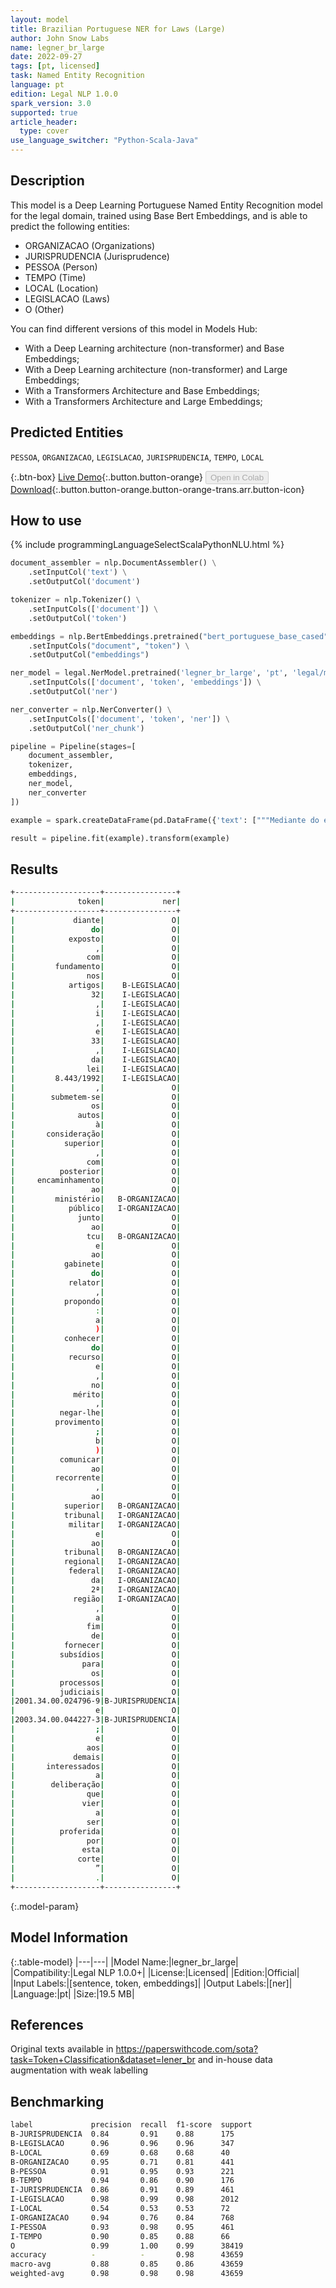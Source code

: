 ```yaml
---
layout: model
title: Brazilian Portuguese NER for Laws (Large)
author: John Snow Labs
name: legner_br_large
date: 2022-09-27
tags: [pt, licensed]
task: Named Entity Recognition
language: pt
edition: Legal NLP 1.0.0
spark_version: 3.0
supported: true
article_header:
  type: cover
use_language_switcher: "Python-Scala-Java"
---
```


## Description

This model is a Deep Learning Portuguese Named Entity Recognition model for the legal domain, trained using Base Bert Embeddings, and is able to predict the following entities:

- ORGANIZACAO (Organizations)
- JURISPRUDENCIA (Jurisprudence)
- PESSOA (Person)
- TEMPO (Time)
- LOCAL (Location)
- LEGISLACAO (Laws)
- O (Other)

You can find different versions of this model in Models Hub:
- With a Deep Learning architecture (non-transformer) and Base Embeddings;
- With a Deep Learning architecture (non-transformer) and Large Embeddings;
- With a Transformers Architecture and Base Embeddings;
- With a Transformers Architecture and Large Embeddings;

## Predicted Entities

`PESSOA`, `ORGANIZACAO`, `LEGISLACAO`, `JURISPRUDENCIA`, `TEMPO`, `LOCAL`

{:.btn-box}
[Live Demo](https://demo.johnsnowlabs.com/healthcare/NER_LEGAL_PT/){:.button.button-orange}
<button class="button button-orange" disabled>Open in Colab</button>
[Download](https://s3.amazonaws.com/auxdata.johnsnowlabs.com/legal/models/legner_br_large_pt_1.0.0_3.0_1664278379247.zip){:.button.button-orange.button-orange-trans.arr.button-icon}

## How to use



<div class="tabs-box" markdown="1">
{% include programmingLanguageSelectScalaPythonNLU.html %}

```python
document_assembler = nlp.DocumentAssembler() \
    .setInputCol('text') \
    .setOutputCol('document')

tokenizer = nlp.Tokenizer() \
    .setInputCols(['document']) \
    .setOutputCol('token')

embeddings = nlp.BertEmbeddings.pretrained("bert_portuguese_base_cased", "pt")\
    .setInputCols("document", "token") \
    .setOutputCol("embeddings")

ner_model = legal.NerModel.pretrained('legner_br_large', 'pt', 'legal/models') \
    .setInputCols(['document', 'token', 'embeddings']) \
    .setOutputCol('ner')

ner_converter = nlp.NerConverter() \
    .setInputCols(['document', 'token', 'ner']) \
    .setOutputCol('ner_chunk')

pipeline = Pipeline(stages=[
    document_assembler, 
    tokenizer,
    embeddings,
    ner_model,
    ner_converter
])

example = spark.createDataFrame(pd.DataFrame({'text': ["""Mediante do exposto , com fundamento nos artigos 32 , i , e 33 , da lei 8.443/1992 , submetem-se os autos à consideração superior , com posterior encaminhamento ao ministério público junto ao tcu e ao gabinete do relator , propondo : a ) conhecer do recurso e , no mérito , negar-lhe provimento ; b ) comunicar ao recorrente , ao superior tribunal militar e ao tribunal regional federal da 2ª região , a fim de fornecer subsídios para os processos judiciais 2001.34.00.024796-9 e 2003.34.00.044227-3 ; e aos demais interessados a deliberação que vier a ser proferida por esta corte ” ."""]}))

result = pipeline.fit(example).transform(example)
```

</div>

## Results

```bash
+-------------------+----------------+
|              token|             ner|
+-------------------+----------------+
|             diante|               O|
|                 do|               O|
|            exposto|               O|
|                  ,|               O|
|                com|               O|
|         fundamento|               O|
|                nos|               O|
|            artigos|    B-LEGISLACAO|
|                 32|    I-LEGISLACAO|
|                  ,|    I-LEGISLACAO|
|                  i|    I-LEGISLACAO|
|                  ,|    I-LEGISLACAO|
|                  e|    I-LEGISLACAO|
|                 33|    I-LEGISLACAO|
|                  ,|    I-LEGISLACAO|
|                 da|    I-LEGISLACAO|
|                lei|    I-LEGISLACAO|
|         8.443/1992|    I-LEGISLACAO|
|                  ,|               O|
|        submetem-se|               O|
|                 os|               O|
|              autos|               O|
|                  à|               O|
|       consideração|               O|
|           superior|               O|
|                  ,|               O|
|                com|               O|
|          posterior|               O|
|     encaminhamento|               O|
|                 ao|               O|
|         ministério|   B-ORGANIZACAO|
|            público|   I-ORGANIZACAO|
|              junto|               O|
|                 ao|               O|
|                tcu|   B-ORGANIZACAO|
|                  e|               O|
|                 ao|               O|
|           gabinete|               O|
|                 do|               O|
|            relator|               O|
|                  ,|               O|
|           propondo|               O|
|                  :|               O|
|                  a|               O|
|                  )|               O|
|           conhecer|               O|
|                 do|               O|
|            recurso|               O|
|                  e|               O|
|                  ,|               O|
|                 no|               O|
|             mérito|               O|
|                  ,|               O|
|          negar-lhe|               O|
|         provimento|               O|
|                  ;|               O|
|                  b|               O|
|                  )|               O|
|          comunicar|               O|
|                 ao|               O|
|         recorrente|               O|
|                  ,|               O|
|                 ao|               O|
|           superior|   B-ORGANIZACAO|
|           tribunal|   I-ORGANIZACAO|
|            militar|   I-ORGANIZACAO|
|                  e|               O|
|                 ao|               O|
|           tribunal|   B-ORGANIZACAO|
|           regional|   I-ORGANIZACAO|
|            federal|   I-ORGANIZACAO|
|                 da|   I-ORGANIZACAO|
|                 2ª|   I-ORGANIZACAO|
|             região|   I-ORGANIZACAO|
|                  ,|               O|
|                  a|               O|
|                fim|               O|
|                 de|               O|
|           fornecer|               O|
|          subsídios|               O|
|               para|               O|
|                 os|               O|
|          processos|               O|
|          judiciais|               O|
|2001.34.00.024796-9|B-JURISPRUDENCIA|
|                  e|               O|
|2003.34.00.044227-3|B-JURISPRUDENCIA|
|                  ;|               O|
|                  e|               O|
|                aos|               O|
|             demais|               O|
|       interessados|               O|
|                  a|               O|
|        deliberação|               O|
|                que|               O|
|               vier|               O|
|                  a|               O|
|                ser|               O|
|          proferida|               O|
|                por|               O|
|               esta|               O|
|              corte|               O|
|                  ”|               O|
|                  .|               O|
+-------------------+----------------+
```

{:.model-param}
## Model Information

{:.table-model}
|---|---|
|Model Name:|legner_br_large|
|Compatibility:|Legal NLP 1.0.0+|
|License:|Licensed|
|Edition:|Official|
|Input Labels:|[sentence, token, embeddings]|
|Output Labels:|[ner]|
|Language:|pt|
|Size:|19.5 MB|

## References

Original texts available in https://paperswithcode.com/sota?task=Token+Classification&dataset=lener_br and in-house data augmentation with weak labelling

## Benchmarking

```bash
label             precision  recall  f1-score  support
B-JURISPRUDENCIA  0.84       0.91    0.88      175    
B-LEGISLACAO      0.96       0.96    0.96      347    
B-LOCAL           0.69       0.68    0.68      40     
B-ORGANIZACAO     0.95       0.71    0.81      441    
B-PESSOA          0.91       0.95    0.93      221    
B-TEMPO           0.94       0.86    0.90      176    
I-JURISPRUDENCIA  0.86       0.91    0.89      461    
I-LEGISLACAO      0.98       0.99    0.98      2012   
I-LOCAL           0.54       0.53    0.53      72     
I-ORGANIZACAO     0.94       0.76    0.84      768    
I-PESSOA          0.93       0.98    0.95      461    
I-TEMPO           0.90       0.85    0.88      66     
O                 0.99       1.00    0.99      38419  
accuracy          -          -       0.98      43659  
macro-avg         0.88       0.85    0.86      43659  
weighted-avg      0.98       0.98    0.98      43659  
```